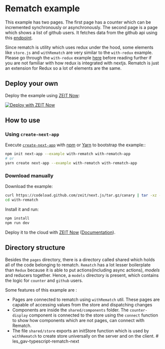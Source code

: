 # Rematch example

This example has two pages. The first page has a counter which can be incremented synchronously or asynchronously. The second page is a page which shows a list of github users. It fetches data from the github api using this [endpoint](api.github.com/users).

Since rematch is utility which uses redux under the hood, some elements like `store.js` and `withRematch` are very similar to the `with-redux` example. Please go through the `with-redux` example [here](https://github.com/zeit/next.js/tree/master/examples/with-redux) before reading further if you are not familiar with how redux is integrated with nextjs. Rematch is just an extension for Redux so a lot of elements are the same.

## Deploy your own

Deploy the example using [ZEIT Now](https://zeit.co/now):

[![Deploy with ZEIT Now](https://zeit.co/button)](https://zeit.co/import/project?template=https://github.com/zeit/next.js/tree/canary/examples/with-rematch)

## How to use

### Using `create-next-app`

Execute [`create-next-app`](https://github.com/zeit/next.js/tree/canary/packages/create-next-app) with [npm](https://docs.npmjs.com/cli/init) or [Yarn](https://yarnpkg.com/lang/en/docs/cli/create/) to bootstrap the example::

```bash
npm init next-app --example with-rematch with-rematch-app
# or
yarn create next-app --example with-rematch with-rematch-app
```

### Download manually

Download the example:

```bash
curl https://codeload.github.com/zeit/next.js/tar.gz/canary | tar -xz --strip=2 next.js-canary/examples/with-rematch
cd with-rematch
```

Install it and run:

```bash
npm install
npm run dev
```

Deploy it to the cloud with [ZEIT Now](https://zeit.co/import?filter=next.js&utm_source=github&utm_medium=readme&utm_campaign=next-example) ([Documentation](https://nextjs.org/docs/deployment)).

## Directory structure

Besides the `pages` directory, there is a directory called shared which holds all of the code belonging to rematch. `Rematch` has a lot lesser boilerplate than `Redux` because it is able to put actions(including async actions), _models_ and reducers together. Hence, a `models` directory is present, which contains the logic for `counter` and `github` users.

Some features of this example are :

- Pages are connected to rematch using `withRematch` util. These pages are capable of accessing values from the store and dispatching changes
- Components are inside the `shared/components` folder. The `counter-display` component is connected to the store using the `connect` function to show how components which are not pages, can connect with Rematch.
- The file `shared/store` exports an initStore function which is used by `withRematch` to create store universally on the server and on the client.
#   l e s _ g a v - t y p e s c r i p t - r e m a t c h - n e x t  
 